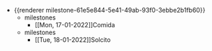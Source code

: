 - {{renderer milestone-61e5e844-5e41-49ab-93f0-3ebbe2b1fb60}}
	- milestones
		- [[Mon, 17-01-2022]]Comida
	- milestones
		- [[Tue, 18-01-2022]]Solcito